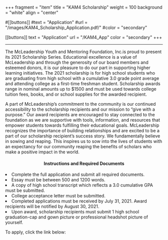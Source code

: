 +++
fragment = "item"
title = "KAM4 Scholarship"
weight = 100
background = "white"
align = "center"

#[[buttons]]
  #text = "Application"
  #url = "/images/KAM4_Scholarship_Application.pdf/"
  #color = "secondary"

[[buttons]]
  text = "Application"
  url = "/KAM4_App"
  color = "secondary"
+++

***
The McLeadership Youth and Mentoring Foundation, Inc.is proud to present its 2021 Scholarship Series. Educational excellence is a value of McLeadership and through the generosity of our board members and esteemed donors, it is our pleasure to do our part in supporting higher learning initiatives. The 2021 scholarship is for high school students who are graduating from high school with a cumulative 3.0 grade point average and attending college as a first-time freshman student. Scholarship awards range in nominal amounts up to $1500 and must be used towards college tuition fees, books, and or school supplies for the awarded recipient.

A part of McLeadership’s commitment to the community is our continued accessibility to the scholarship recipients and our mission to “give with a purpose.” Our award recipients are encouraged to stay connected to the foundation as we are supportive with tools, information, and resources that empower students towards fulfilling their educational goals. McLeadership recognizes the importance of building relationships and are excited to be a part of our scholarship recipient’s success story. 
We fundamentally believe in sowing and reaping. This inspires us to sow into the lives of students with an expectancy for our community reaping the benefits of scholars who make a positive impact in the world.  

<h4><center>Instructions and Required Documents</center></h4>

<u1>
    <li>Complete the full application and submit all required documents.</li>
    <li>Essay must be between 500 and 1200 words.</li>
    <li>A copy of high school transcript which reflects a 3.0 cumulative GPA must be submitted.</li>
    <li>College acceptance letter must be submitted.</li>
    <li>Completed applications must be received by July 31, 2021. Award recipients will be notified by August 30, 2021.</li>
    <li>Upon award, scholarship recipients must submit 1 high school graduation-cap and gown picture or professional headshot picture of yourself.
</u1>

To apply, click the link below: